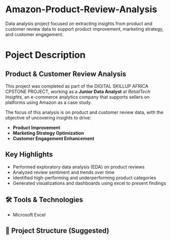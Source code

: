 # Amazon-Product-Review-Analysis
Data analysis project  focused on extracting insights from product and customer review data to support product improvement, marketing strategy, and customer engagement.


# Poject Description
## Product & Customer Review Analysis

This project was completed as part of the DIGITAL SKILLUP AFRICA CPSTONE PROJECT, working as  a **Junior Data Analyst** at *RetailTech Insights*, an e-commerce analytics company that supports sellers on platforms using Amazon as a case study.

The focus of this analysis is on product and customer review data, with the objective of uncovering insights to drive:

- **Product Improvement**
- **Marketing Strategy Optimization**
- **Customer Engagement Enhancement**

##  Key Highlights
- Performed exploratory data analysis (EDA) on product reviews
- Analyzed review sentiment and trends over time
- Identified high-performing and underperforming product categories
- Generated visualizations and dashboards using excel to present findings


## 🛠 Tools & Technologies
- Microsoft Excel 
  

## 📁 Project Structure (Suggested)
